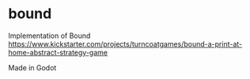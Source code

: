 # bound
Implementation of Bound https://www.kickstarter.com/projects/turncoatgames/bound-a-print-at-home-abstract-strategy-game

Made in Godot
